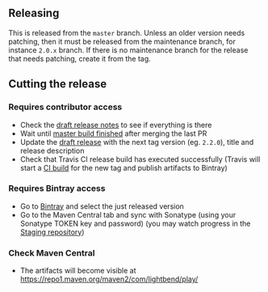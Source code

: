 ## Releasing

This is released from the `master` branch. Unless an older version needs patching, then it must be released from the maintenance branch, for instance `2.0.x` branch. If there is no maintenance branch for the release that needs patching, create it from the tag.

## Cutting the release

### Requires contributor access

- Check the [draft release notes](https://github.com/playframework/play-file-watch/releases) to see if everything is there
- Wait until [master build finished](https://travis-ci.com/github/playframework/play-file-watch/builds) after merging the last PR
- Update the [draft release](https://github.com/playframework/play-file-watch/releases) with the next tag version (eg. `2.2.0`), title and release description
- Check that Travis CI release build has executed successfully (Travis will start a [CI build](https://travis-ci.com/github/playframework/play-file-watch/builds) for the new tag and publish artifacts to Bintray)

### Requires Bintray access

- Go to [Bintray](https://bintray.com/playframework/maven/play-file-watch) and select the just released version
- Go to the Maven Central tab and sync with Sonatype (using your Sonatype TOKEN key and password) (you may watch progress in the [Staging repository](https://oss.sonatype.org/#stagingRepositories))

### Check Maven Central

- The artifacts will become visible at https://repo1.maven.org/maven2/com/lightbend/play/
